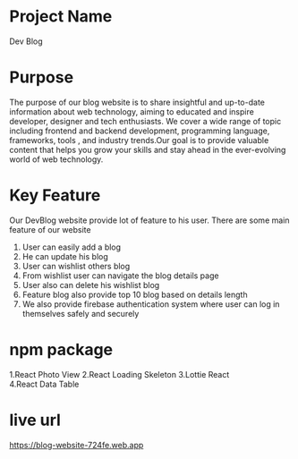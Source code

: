 # Project Name 
 
Dev Blog

# Purpose
The purpose of our blog website is to share insightful and up-to-date information about web technology, aiming to educated and inspire developer, designer and tech enthusiasts. We cover a wide range of topic including frontend and backend development, programming language, frameworks, tools , and industry trends.Our goal is to provide valuable content that helps you grow your skills and stay ahead in the ever-evolving world of web technology.

# Key Feature 

Our DevBlog website provide lot of feature to his user. There are some main feature of our website 

1. User can easily add a blog 
2. He can update his blog 
3. User can wishlist others blog
4. From wishlist user can navigate the blog details page
5. User also can delete his wishlist blog
6. Feature blog also provide top 10 blog based on details length 
7. We also provide firebase authentication system where user can log in themselves safely and securely 


# npm package
1.React Photo View
2.React Loading Skeleton 
3.Lottie React  
4.React Data Table




# live url
https://blog-website-724fe.web.app
